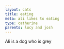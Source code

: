 ```yaml
---
layout: cats
title: eating
meta: ali likes to eating
type: catherine
parents: lucy and josh
---
```


Ali is a dog who is grey 